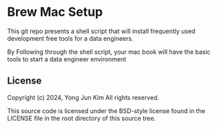 # Brew Mac Setup
This git repo presents a shell script that will install frequently used development free tools for a data engineers.

By Following through the shell script, your mac book will have the basic tools to start a data engineer environment

## License
Copyright (c) 2024, Yong Jun Kim
All rights reserved.

This source code is licensed under the BSD-style license found in the
LICENSE file in the root directory of this source tree. 

